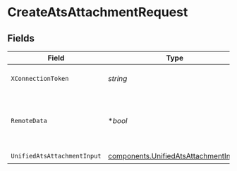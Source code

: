 # CreateAtsAttachmentRequest


## Fields

| Field                                                                                        | Type                                                                                         | Required                                                                                     | Description                                                                                  |
| -------------------------------------------------------------------------------------------- | -------------------------------------------------------------------------------------------- | -------------------------------------------------------------------------------------------- | -------------------------------------------------------------------------------------------- |
| `XConnectionToken`                                                                           | *string*                                                                                     | :heavy_check_mark:                                                                           | The connection token                                                                         |
| `RemoteData`                                                                                 | **bool*                                                                                      | :heavy_minus_sign:                                                                           | Set to true to include data from the original Ats software.                                  |
| `UnifiedAtsAttachmentInput`                                                                  | [components.UnifiedAtsAttachmentInput](../../models/components/unifiedatsattachmentinput.md) | :heavy_check_mark:                                                                           | N/A                                                                                          |